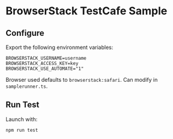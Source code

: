 # BrowserStack TestCafe Sample

## Configure

Export the following environment variables:
```
BROWSERSTACK_USERNAME=username
BROWSERSTACK_ACCESS_KEY=key
BROWSERSTACK_USE_AUTOMATE="1"
```

Browser used defaults to `browserstack:safari`. Can modify in `samplerunner.ts`.

## Run Test
Launch with:
```
npm run test
```
